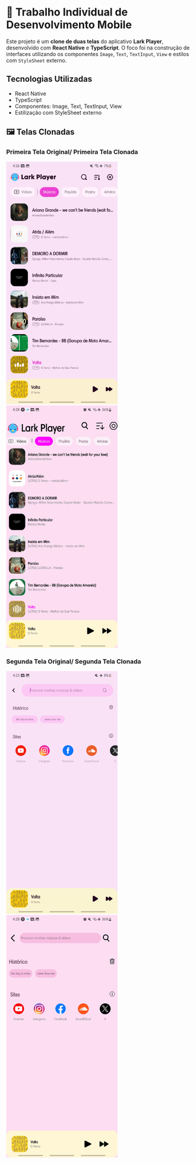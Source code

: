 # 📱 Trabalho Individual de Desenvolvimento Mobile

Este projeto é um **clone de duas telas** do aplicativo **Lark Player**, desenvolvido com **React Native** e **TypeScript**. O foco foi na construção de interfaces utilizando os componentes `Image`, `Text`, `TextInput`, `View` e estilos com `StyleSheet` externo.

## Tecnologias Utilizadas
- React Native
- TypeScript
- Componentes: Image, Text, TextInput, View
- Estilização com StyleSheet externo

## 🖼️ Telas Clonadas

### Primeira Tela Original/ Primeira Tela Clonada
<img src="PrimeiraTela.jpg" alt="Tela 1 Original" width="300" />    <img src="PrimeiraTelaClone.jpg" alt="Tela 1 Original" width="300" />


### Segunda Tela Original/ Segunda Tela Clonada
<img src="SegundaTela.jpg" alt="Tela 1 Original" width="300" />    <img src="SegundaTelaClone.jpg" alt="Tela 1 Original" width="300" />

